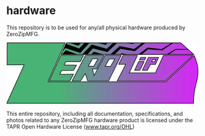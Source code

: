 # hardware

This repository is to be used for any/all physical hardware produced by ZeroZipMFG. 

<img src="./zerozip_logo_final.svg" />

This entire repository, including all documentation, specifications, and photos related to any ZeroZipMFG 
hardware product is licensed under the TAPR Open Hardware License (www.tapr.org/OHL)
